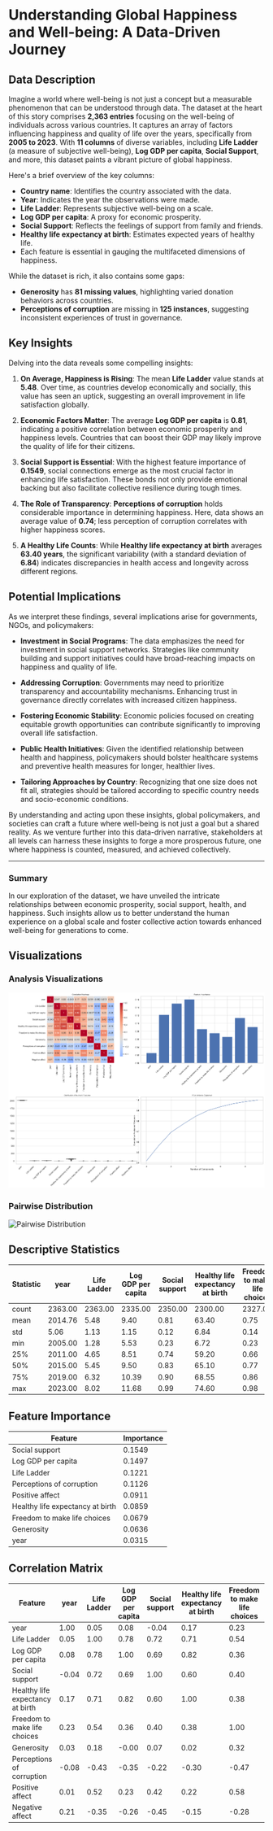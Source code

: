 # Understanding Global Happiness and Well-being: A Data-Driven Journey

## Data Description

Imagine a world where well-being is not just a concept but a measurable phenomenon that can be understood through data. The dataset at the heart of this story comprises **2,363 entries** focusing on the well-being of individuals across various countries. It captures an array of factors influencing happiness and quality of life over the years, specifically from **2005 to 2023**. With **11 columns** of diverse variables, including **Life Ladder** (a measure of subjective well-being), **Log GDP per capita**, **Social Support**, and more, this dataset paints a vibrant picture of global happiness.

Here's a brief overview of the key columns:
- **Country name**: Identifies the country associated with the data.
- **Year**: Indicates the year the observations were made.
- **Life Ladder**: Represents subjective well-being on a scale.
- **Log GDP per capita**: A proxy for economic prosperity.
- **Social Support**: Reflects the feelings of support from family and friends.
- **Healthy life expectancy at birth**: Estimates expected years of healthy life.
- Each feature is essential in gauging the multifaceted dimensions of happiness.

While the dataset is rich, it also contains some gaps: 
- **Generosity** has **81 missing values**, highlighting varied donation behaviors across countries.
- **Perceptions of corruption** are missing in **125 instances**, suggesting inconsistent experiences of trust in governance.

## Key Insights

Delving into the data reveals some compelling insights:

1. **On Average, Happiness is Rising**: The mean **Life Ladder** value stands at **5.48**. Over time, as countries develop economically and socially, this value has seen an uptick, suggesting an overall improvement in life satisfaction globally.

2. **Economic Factors Matter**: The average **Log GDP per capita** is **0.81**, indicating a positive correlation between economic prosperity and happiness levels. Countries that can boost their GDP may likely improve the quality of life for their citizens.

3. **Social Support is Essential**: With the highest feature importance of **0.1549**, social connections emerge as the most crucial factor in enhancing life satisfaction. These bonds not only provide emotional backing but also facilitate collective resilience during tough times.

4. **The Role of Transparency**: **Perceptions of corruption** holds considerable importance in determining happiness. Here, data shows an average value of **0.74**; less perception of corruption correlates with higher happiness scores.

5. **A Healthy Life Counts**: While **Healthy life expectancy at birth** averages **63.40 years**, the significant variability (with a standard deviation of **6.84**) indicates discrepancies in health access and longevity across different regions.

## Potential Implications

As we interpret these findings, several implications arise for governments, NGOs, and policymakers:

- **Investment in Social Programs**: The data emphasizes the need for investment in social support networks. Strategies like community building and support initiatives could have broad-reaching impacts on happiness and quality of life.

- **Addressing Corruption**: Governments may need to prioritize transparency and accountability mechanisms. Enhancing trust in governance directly correlates with increased citizen happiness.

- **Fostering Economic Stability**: Economic policies focused on creating equitable growth opportunities can contribute significantly to improving overall life satisfaction.

- **Public Health Initiatives**: Given the identified relationship between health and happiness, policymakers should bolster healthcare systems and preventive health measures for longer, healthier lives.

- **Tailoring Approaches by Country**: Recognizing that one size does not fit all, strategies should be tailored according to specific country needs and socio-economic conditions. 

By understanding and acting upon these insights, global policymakers, and societies can craft a future where well-being is not just a goal but a shared reality. As we venture further into this data-driven narrative, stakeholders at all levels can harness these insights to forge a more prosperous future, one where happiness is counted, measured, and achieved collectively. 

---

### Summary
In our exploration of the dataset, we have unveiled the intricate relationships between economic prosperity, social support, health, and happiness. Such insights allow us to better understand the human experience on a global scale and foster collective action towards enhanced well-being for generations to come.

## Visualizations

### Analysis Visualizations
![Analysis Visualizations](analysis_visualizations.png)

### Pairwise Distribution
![Pairwise Distribution](distribution_pairplot.png)


## Descriptive Statistics

| Statistic | year | Life Ladder | Log GDP per capita | Social support | Healthy life expectancy at birth | Freedom to make life choices | Generosity | Perceptions of corruption | Positive affect | Negative affect |
|---|---|---|---|---|---|---|---|---|---|---|
| count | 2363.00 | 2363.00 | 2335.00 | 2350.00 | 2300.00 | 2327.00 | 2282.00 | 2238.00 | 2339.00 | 2347.00 |
| mean | 2014.76 | 5.48 | 9.40 | 0.81 | 63.40 | 0.75 | 0.00 | 0.74 | 0.65 | 0.27 |
| std | 5.06 | 1.13 | 1.15 | 0.12 | 6.84 | 0.14 | 0.16 | 0.18 | 0.11 | 0.09 |
| min | 2005.00 | 1.28 | 5.53 | 0.23 | 6.72 | 0.23 | -0.34 | 0.04 | 0.18 | 0.08 |
| 25% | 2011.00 | 4.65 | 8.51 | 0.74 | 59.20 | 0.66 | -0.11 | 0.69 | 0.57 | 0.21 |
| 50% | 2015.00 | 5.45 | 9.50 | 0.83 | 65.10 | 0.77 | -0.02 | 0.80 | 0.66 | 0.26 |
| 75% | 2019.00 | 6.32 | 10.39 | 0.90 | 68.55 | 0.86 | 0.09 | 0.87 | 0.74 | 0.33 |
| max | 2023.00 | 8.02 | 11.68 | 0.99 | 74.60 | 0.98 | 0.70 | 0.98 | 0.88 | 0.70 |

## Feature Importance

| Feature | Importance |
|---|---|
| Social support | 0.1549 |
| Log GDP per capita | 0.1497 |
| Life Ladder | 0.1221 |
| Perceptions of corruption | 0.1126 |
| Positive affect | 0.0911 |
| Healthy life expectancy at birth | 0.0859 |
| Freedom to make life choices | 0.0679 |
| Generosity | 0.0636 |
| year | 0.0315 |

## Correlation Matrix

| Feature | year | Life Ladder | Log GDP per capita | Social support | Healthy life expectancy at birth | Freedom to make life choices | Generosity | Perceptions of corruption | Positive affect | Negative affect |
|---|---|---|---|---|---|---|---|---|---|---|
| year | 1.00 | 0.05 | 0.08 | -0.04 | 0.17 | 0.23 | 0.03 | -0.08 | 0.01 | 0.21 |
| Life Ladder | 0.05 | 1.00 | 0.78 | 0.72 | 0.71 | 0.54 | 0.18 | -0.43 | 0.52 | -0.35 |
| Log GDP per capita | 0.08 | 0.78 | 1.00 | 0.69 | 0.82 | 0.36 | -0.00 | -0.35 | 0.23 | -0.26 |
| Social support | -0.04 | 0.72 | 0.69 | 1.00 | 0.60 | 0.40 | 0.07 | -0.22 | 0.42 | -0.45 |
| Healthy life expectancy at birth | 0.17 | 0.71 | 0.82 | 0.60 | 1.00 | 0.38 | 0.02 | -0.30 | 0.22 | -0.15 |
| Freedom to make life choices | 0.23 | 0.54 | 0.36 | 0.40 | 0.38 | 1.00 | 0.32 | -0.47 | 0.58 | -0.28 |
| Generosity | 0.03 | 0.18 | -0.00 | 0.07 | 0.02 | 0.32 | 1.00 | -0.27 | 0.30 | -0.07 |
| Perceptions of corruption | -0.08 | -0.43 | -0.35 | -0.22 | -0.30 | -0.47 | -0.27 | 1.00 | -0.27 | 0.27 |
| Positive affect | 0.01 | 0.52 | 0.23 | 0.42 | 0.22 | 0.58 | 0.30 | -0.27 | 1.00 | -0.33 |
| Negative affect | 0.21 | -0.35 | -0.26 | -0.45 | -0.15 | -0.28 | -0.07 | 0.27 | -0.33 | 1.00 |
